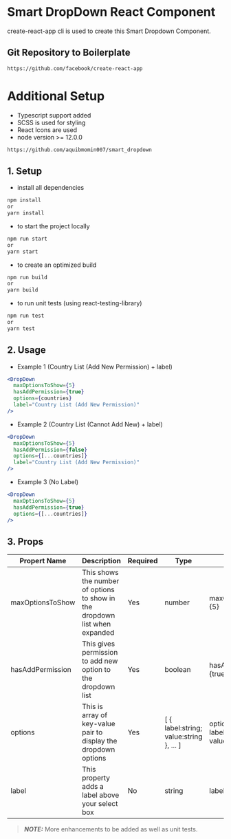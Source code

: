 # Smart DropDown React Component
create-react-app cli is used to create this Smart Dropdown Component.
## Git Repository to Boilerplate
```bash
https://github.com/facebook/create-react-app
```

# Additional Setup
* Typescript support added
* SCSS is used for styling
* React Icons are used
* node version >= 12.0.0


```bash
https://github.com/aquibmomin007/smart_dropdown
```

## 1. Setup
- install all dependencies
```bash
npm install
or 
yarn install
```
- to start the project locally
```bash
npm run start
or 
yarn start
```
- to create an optimized build
```bash
npm run build
or 
yarn build
```
- to run unit tests (using react-testing-library)
```bash
npm run test
or 
yarn test
```

## 2. Usage
- Example 1 (Country List (Add New Permission) + label)
```jsx
<DropDown 
  maxOptionsToShow={5}
  hasAddPermission={true}
  options={countries}
  label="Country List (Add New Permission)"
/>
```

- Example 2 (Country List (Cannot Add New) + label)
```jsx
<DropDown
  maxOptionsToShow={5}
  hasAddPermission={false}
  options={[...countries]}
  label="Country List (Add New Permission)"
/>
```

- Example 3 (No Label)
```jsx
<DropDown
  maxOptionsToShow={5}
  hasAddPermission={true}
  options={[...countries]}
/>
```

## 3. Props
| Propert Name     | Description                                                                 | Required | Type                                             | Example                                                                      |
|------------------|-----------------------------------------------------------------------------|----------|--------------------------------------------------|------------------------------------------------------------------------------|
| maxOptionsToShow | This shows the number of options to show in the dropdown list when expanded | Yes      | number                                           | maxOptionsToShow={5}                                                         |
| hasAddPermission | This gives permission to add new option to the dropdown list                | Yes      | boolean                                          | hasAddPermission={true}                                                      |
| options          | This is array of key-value pair to display the dropdown options             | Yes      | [  {    label:string;    value:string  },  ... ] | options={   [    {      label:'Singapore';      value:'SG'    },   ...   ] } |
| label            | This property adds a label above your select box                            | No       | string                                           | label="countries"                                                            |                                                       |

> **_NOTE:_**  More enhancements to be added as well as unit tests.
